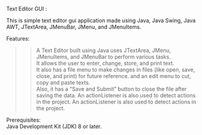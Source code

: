 Text Editor GUI  :    

This is simple text editor gui application made using Java, Java Swing, Java AWT, JTextArea, JMenuBar, JMenu, and JMenuItems.                  

Features:                             
>> A Text Editor built using Java uses JTextArea, JMenu, JMenuItems, and JMenuBar to perform various tasks.                           
>>It allows the user to enter, change, store, and print text.                              
>>It also has a file menu to make changes in files (like open, save, close, and print) for future reference. and an edit menu to cut, copy and paste texts.    
>>Also, it has a “Save and Submit” button to close the file after saving the data. An actionListener is also used to detect actions in the project.
>>An actionListener is also used to detect actions in the project.                          

Prerequisites:                                 
Java Development Kit (JDK) 8 or later.
